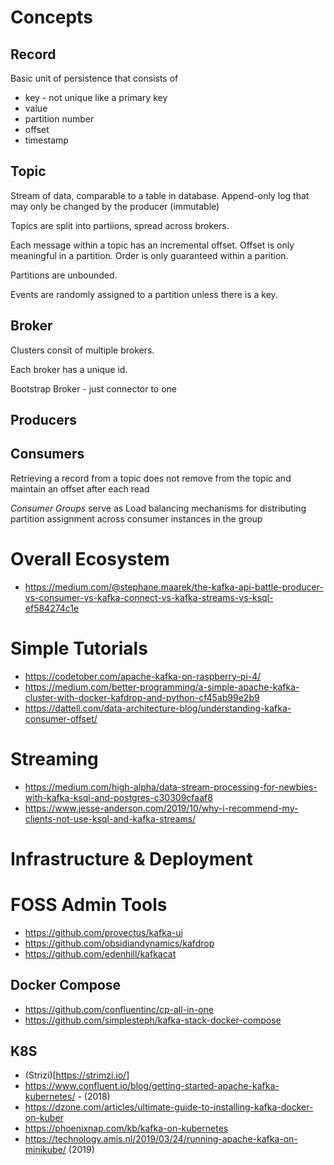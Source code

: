 # Concepts

## Record

Basic unit of persistence that consists of 

- key - not unique like a primary key 
- value
- partition number
- offset
- timestamp

## Topic

Stream of data, comparable to a table in database. Append-only log that may only be changed by the producer (immutable)

Topics are split into partiions, spread across brokers. 

Each message within a topic has an incremental offset. Offset is only meaningful in a partition. Order is only guaranteed within a parition. 

Partitions are unbounded.

Events are randomly assigned to a partition unless there is a key.

## Broker

Clusters consit of multiple brokers. 

Each broker has a unique id.

Bootstrap Broker - just connector to one


## Producers

## Consumers

Retrieving a record from a topic does not remove from the topic and maintain an offset after each read

*Consumer Groups* serve as Load balancing mechanisms for distributing partition assignment across consumer instances in the group


# Overall Ecosystem

- https://medium.com/@stephane.maarek/the-kafka-api-battle-producer-vs-consumer-vs-kafka-connect-vs-kafka-streams-vs-ksql-ef584274c1e


# Simple Tutorials
- https://codetober.com/apache-kafka-on-raspberry-pi-4/
- https://medium.com/better-programming/a-simple-apache-kafka-cluster-with-docker-kafdrop-and-python-cf45ab99e2b9
- https://dattell.com/data-architecture-blog/understanding-kafka-consumer-offset/

# Streaming

- https://medium.com/high-alpha/data-stream-processing-for-newbies-with-kafka-ksql-and-postgres-c30309cfaaf8
- https://www.jesse-anderson.com/2019/10/why-i-recommend-my-clients-not-use-ksql-and-kafka-streams/

# Infrastructure & Deployment

# FOSS Admin Tools
- https://github.com/provectus/kafka-ui
- https://github.com/obsidiandynamics/kafdrop
- https://github.com/edenhill/kafkacat

## Docker Compose
- https://github.com/confluentinc/cp-all-in-one
- https://github.com/simplesteph/kafka-stack-docker-compose

## K8S
- (Strizi)[https://strimzi.io/]
- https://www.confluent.io/blog/getting-started-apache-kafka-kubernetes/ - (2018) 
- https://dzone.com/articles/ultimate-guide-to-installing-kafka-docker-on-kuber
- https://phoenixnap.com/kb/kafka-on-kubernetes
- https://technology.amis.nl/2019/03/24/running-apache-kafka-on-minikube/ (2019) 
